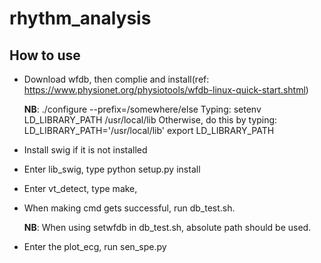 # rhythm_analysis
How to use
----
- Download wfdb, then complie and install(ref: https://www.physionet.org/physiotools/wfdb-linux-quick-start.shtml)

	**NB**: ./configure --prefix=/somewhere/else
    Typing: setenv LD_LIBRARY_PATH /usr/local/lib
    Otherwise, do this by typing:
      LD_LIBRARY_PATH='/usr/local/lib'
      export LD_LIBRARY_PATH
  
- Install swig if it is not installed
- Enter lib_swig, type python setup.py install
- Enter vt_detect, type make, 
- When making cmd gets successful, run db_test.sh.

  **NB**: When using setwfdb in db_test.sh, absolute path should be used. 
- Enter the plot_ecg, run sen_spe.py
